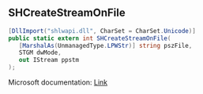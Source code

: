 ## SHCreateStreamOnFile

```csharp
[DllImport("shlwapi.dll", CharSet = CharSet.Unicode)]
public static extern int SHCreateStreamOnFile(
   [MarshalAs(UnmanagedType.LPWStr)] string pszFile,
   STGM dwMode,
   out IStream ppstm
);
```

Microsoft documentation: [Link](https://docs.microsoft.com/en-us/windows/win32/api/shlwapi/nf-shlwapi-shcreatestreamonfilew)
